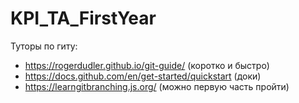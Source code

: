 # KPI_TA_FirstYear

Туторы по гиту:
- https://rogerdudler.github.io/git-guide/ (коротко и быстро)
- https://docs.github.com/en/get-started/quickstart (доки)
- https://learngitbranching.js.org/ (можно первую часть пройти)
